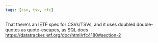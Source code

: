```yaml
---
tags: [csv, tsv, rfc]
---
```


That there's an IETF spec for CSVs/TSVs, and it uses doubled double-quotes as quote-escapes, as SQL does
https://datatracker.ietf.org/doc/html/rfc4180#section-2
